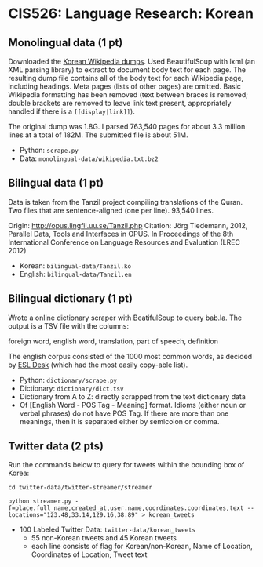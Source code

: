 CIS526: Language Research: Korean
=================================

## Monolingual data (1 pt)

Downloaded the [Korean Wikipedia dumps](http://dumps.wikimedia.org/kowiki/).
Used BeautifulSoup with lxml (an XML parsing library) to extract to document
body text for each page. The resulting dump file contains all of the body text
for each Wikipedia page, including headings. Meta pages (lists of other pages)
are omitted. Basic Wikipedia formatting has been removed (text between braces is
removed; double brackets are removed to leave link text present, appropriately
handled if there is a `[[display|link]]`).

The original dump was 1.8G. I parsed 763,540 pages for about 3.3 million
lines at a total of 182M. The submitted file is about 51M.

* Python: `scrape.py`
* Data: `monolingual-data/wikipedia.txt.bz2`

## Bilingual data (1 pt)

Data is taken from the Tanzil project compiling translations of the Quran. Two
files that are sentence-aligned (one per line). 93,540 lines.

Origin: http://opus.lingfil.uu.se/Tanzil.php
Citation:
 Jörg Tiedemann, 2012, Parallel Data, Tools and Interfaces in OPUS. In
 Proceedings of the 8th International Conference on Language Resources and
 Evaluation (LREC 2012)

* Korean: `bilingual-data/Tanzil.ko`
* English: `bilingual-data/Tanzil.en`

## Bilingual dictionary (1 pt)

Wrote a online dictionary scraper with BeatifulSoup to query bab.la. The output
is a TSV file with the columns:

foreign word, english word, translation, part of speech, definition

The english corpus consisted of the 1000 most common words, as decided by [ESL
Desk](http://www.esldesk.com/vocabulary/words) (which had the most easily
copy-able list).

* Python: `dictionary/scrape.py`
* Dictionary: `dictionary/dict.tsv`
* Dictionary from A to Z: directly scrapped from the text dictionary data 
* Of [English Word - POS Tag - Meaning] format. Idioms (either noun or verbal phrases) do not have POS Tag. If there are more than one meanings, then it is separated either by semicolon or comma.

## Twitter data (2 pts)

Run the commands below to query for tweets within the bounding box of Korea:

`cd twitter-data/twitter-streamer/streamer`

`python streamer.py -f=place.full_name,created_at,user.name,coordinates.coordinates,text --locations="123.48,33.14,129.16,38.89" > korean_tweets`

* 100 Labeled Twitter Data: `twitter-data/korean_tweets`
	- 55 non-Korean tweets and 45 Korean tweets
	- each line consists of flag for Korean/non-Korean, Name of Location, Coordinates of Location, Tweet text
